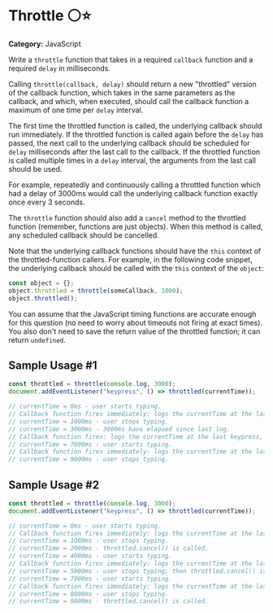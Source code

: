 # Throttle ⚪⭐

**Category:** JavaScript

Write a `throttle` function that takes in a required `callback` function and a required `delay` in milliseconds.

Calling `throttle(callback, delay)` should return a new "throttled" version of the callback function, which takes in the same parameters as the callback, and which, when executed, should call the callback function a maximum of one time per `delay` interval.

The first time the throttled function is called, the underlying callback should run immediately. If the throttled function is called again before the `delay` has passed, the next call to the underlying callback should be scheduled for `delay` milliseconds after the last call to the callback. If the throttled function is called multiple times in a `delay` interval, the arguments from the last call should be used.

For example, repeatedly and continuously calling a throttled function which had a delay of 3000ms would call the underlying callback function exactly once every 3 seconds.

The `throttle` function should also add a `cancel` method to the throttled function (remember, functions are just objects). When this method is called, any scheduled callback should be cancelled.

Note that the underlying callback functions should have the `this` context of the throttled-function callers. For example, in the following code snippet, the underlying callback should be called with the `this` context of the `object`:

```javascript
const object = {};
object.throttled = throttle(someCallback, 1000);
object.throttled();
```

You can assume that the JavaScript timing functions are accurate enough for this question (no need to worry about timeouts not firing at exact times). You also don't need to save the return value of the throttled function; it can return `undefined`.

## Sample Usage #1

```javascript
const throttled = throttle(console.log, 3000);
document.addEventListener("keypress", () => throttled(currentTime));

// currentTime = 0ms - user starts typing.
// Callback function fires immediately: logs the currentTime at the last keypress, which was 0ms.
// currentTime = 1000ms - user stops typing.
// currentTime = 3000ms - 3000ms have elapsed since last log.
// Callback function fires: logs the currentTime at the last keypress, which was 1000ms.
// currentTime = 7000ms - user starts typing.
// Callback function fires immediately: logs the currentTime at the last keypress, which was 7000ms.
// currentTime = 9000ms - user stops typing.
```

## Sample Usage #2

```javascript
const throttled = throttle(console.log, 3000);
document.addEventListener("keypress", () => throttled(currentTime));

// currentTime = 0ms - user starts typing.
// Callback function fires immediately: logs the currentTime at the last keypress, which was 0ms.
// currentTime = 1000ms - user stops typing.
// currentTime = 2000ms - throttled.cancel() is called.
// currentTime = 4000ms - user starts typing.
// Callback function fires immediately: logs the currentTime at the last keypress, which was 4000ms.
// currentTime = 5000ms - user stops typing; then throttled.cancel() is called.
// currentTime = 7000ms - user starts typing.
// Callback function fires immediately: logs the currentTime at the last keypress, which was 7000ms.
// currentTime = 8000ms - user stops typing.
// currentTime = 9000ms - throttled.cancel() is called.
```
